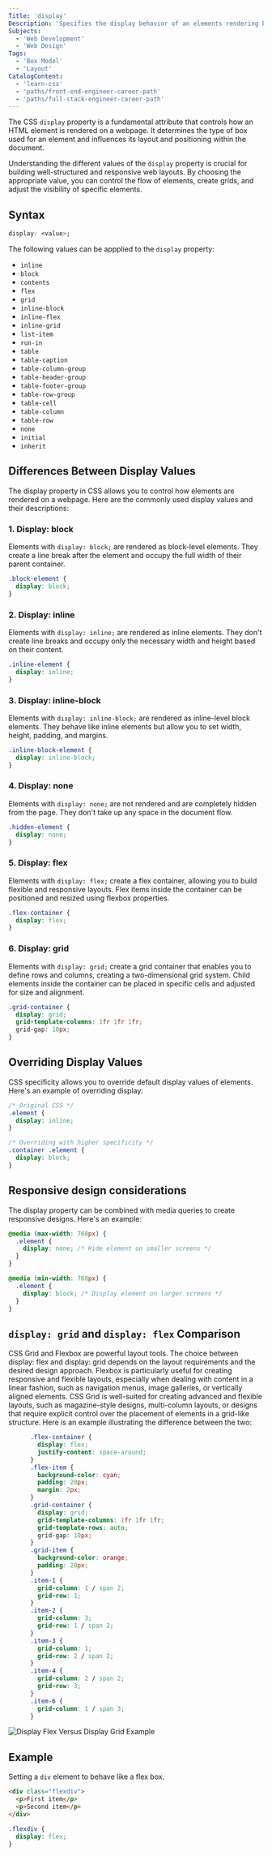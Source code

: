 ```yaml
---
Title: 'display'
Description: 'Specifies the display behavior of an elements rendering box.'
Subjects:
  - 'Web Development'
  - 'Web Design'
Tags:
  - 'Box Model'
  - 'Layout'
CatalogContent:
  - 'learn-css'
  - 'paths/front-end-engineer-career-path'
  - 'paths/full-stack-engineer-career-path'
---
```


The CSS `display` property is a fundamental attribute that controls how an HTML element is rendered on a webpage. It determines the type of box used for an element and influences its layout and positioning within the document.

Understanding the different values of the `display` property is crucial for building well-structured and responsive web layouts. By choosing the appropriate value, you can control the flow of elements, create grids, and adjust the visibility of specific elements.

## Syntax

```css
display: <value>;
```

The following values can be appplied to the `display` property:

- `inline`
- `block`
- `contents`
- `flex`
- `grid`
- `inline-block`
- `inline-flex`
- `inline-grid`
- `list-item`
- `run-in`
- `table`
- `table-caption`
- `table-column-group`
- `table-header-group`
- `table-footer-group`
- `table-row-group`
- `table-cell`
- `table-column`
- `table-row`
- `none`
- `initial`
- `inherit`

## Differences Between Display Values

The display property in CSS allows you to control how elements are rendered on a webpage. Here are the commonly used display values and their descriptions:

### 1. Display: block

Elements with `display: block;` are rendered as block-level elements. They create a line break after the element and occupy the full width of their parent container.

```css
.block-element {
  display: block;
}
```

### 2. Display: inline

Elements with `display: inline;` are rendered as inline elements. They don't create line breaks and occupy only the necessary width and height based on their content.

```css
.inline-element {
  display: inline;
}
```

### 3. Display: inline-block

Elements with `display: inline-block;` are rendered as inline-level block elements. They behave like inline elements but allow you to set width, height, padding, and margins.

```css
.inline-block-element {
  display: inline-block;
}
```

### 4. Display: none

Elements with `display: none;` are not rendered and are completely hidden from the page. They don't take up any space in the document flow.

```css
.hidden-element {
  display: none;
}
```

### 5. Display: flex

Elements with `display: flex;` create a flex container, allowing you to build flexible and responsive layouts. Flex items inside the container can be positioned and resized using flexbox properties.

```css
.flex-container {
  display: flex;
}
```

### 6. Display: grid

Elements with `display: grid;` create a grid container that enables you to define rows and columns, creating a two-dimensional grid system. Child elements inside the container can be placed in specific cells and adjusted for size and alignment.
```css
.grid-container {
  display: grid;
  grid-template-columns: 1fr 1fr 1fr;
  grid-gap: 10px;
}
```

## Overriding Display Values

CSS specificity allows you to override default display values of elements. Here's an example of overriding display:

```css
/* Original CSS */
.element {
  display: inline;
}

/* Overriding with higher specificity */
.container .element {
  display: block;
}
```

## Responsive design considerations

The display property can be combined with media queries to create responsive designs. Here's an example:

```css
@media (max-width: 768px) {
  .element {
    display: none; /* Hide element on smaller screens */
  }
}

@media (min-width: 768px) {
  .element {
    display: block; /* Display element on larger screens */
  }
}
```

## `display: grid` and `display: flex` Comparison

CSS Grid and Flexbox are powerful layout tools. The choice between display: flex and display: grid depends on the layout requirements and the desired design approach. 
Flexbox is particularly useful for creating responsive and flexible layouts, especially when dealing with content in a linear fashion, such as navigation menus, image galleries, or vertically aligned elements. 
CSS Grid is well-suited for creating advanced and flexible layouts, such as magazine-style designs, multi-column layouts, or designs that require explicit control over the placement of elements in a grid-like structure. Here is an example illustrating the difference between the two:

```css
      .flex-container {
        display: flex;
        justify-content: space-around;
      }
      .flex-item {
        background-color: cyan;
        padding: 20px;
        margin: 2px;
      }
      .grid-container {
        display: grid;
        grid-template-columns: 1fr 1fr 1fr;
        grid-template-rows: auto;
        grid-gap: 10px;
      }
      .grid-item {
        background-color: orange;
        padding: 20px;
      }
      .item-1 {
        grid-column: 1 / span 2;
        grid-row: 1;
      }
      .item-2 {
        grid-column: 3;
        grid-row: 1 / span 2;
      }
      .item-3 {
        grid-column: 1;
        grid-row: 2 / span 2;
      }
      .item-4 {
        grid-column: 2 / span 2;
        grid-row: 3;
      }
      .item-6 {
        grid-column: 1 / span 3;
      }
```

![Display Flex Versus Display Grid Example](https://raw.githubusercontent.com/Codecademy/docs/main/media/css-display-flex-versus-grid.png)

## Example 

Setting a `div` element to behave like a flex box.

```html
<div class="flexdiv">
  <p>First item</p>
  <p>Second item</p>
</div>
```

```css
.flexdiv {
  display: flex;
}
```